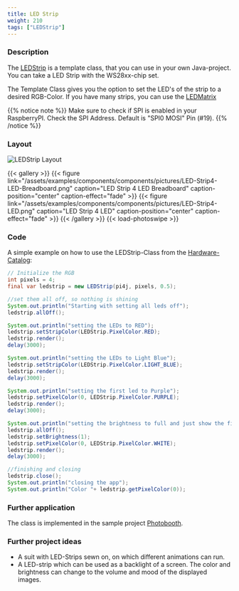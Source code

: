 ```yaml
---
title: LED Strip
weight: 210
tags: ["LEDStrip"]
---
```


### Description

The [LEDStrip](https://github.com/Pi4J/pi4j-example-components/tree/main/src/main/java/com/pi4j/catalog/components/LEDStrip.java) is a template class, that you can use in your own Java-project.
You can take a LED Strip with the WS28xx-chip set.

The Template Class gives you the option to set the LED's of the strip to a desired RGB-Color.
If you have many strips, you can use the [LEDMatrix](/examples/components/components/ledmatrix)

{{% notice note %}}
Make sure to check if SPI is enabled in your RaspberryPI.
Check the SPI Address. Default is "SPI0 MOSI" Pin (#19).
{{% /notice %}}

### Layout

![LEDStrip Layout](/assets/examples/components/components/Layout-LEDStrip.png)

{{< gallery >}}
{{< figure link="/assets/examples/components/components/pictures/LED-Strip4-LED-Breadboard.png" caption="LED Strip 4 LED Breadboard" caption-position="center" caption-effect="fade" >}}
{{< figure link="/assets/examples/components/components/pictures/LED-Strip4-LED.png" caption="LED Strip 4 LED" caption-position="center" caption-effect="fade" >}}
{{< /gallery >}}
{{< load-photoswipe >}}

### Code

A simple example on how to use the LEDStrip-Class from the [Hardware-Catalog](https://github.com/Pi4J/pi4j-example-components):

```java
// Initialize the RGB
int pixels = 4;
final var ledstrip = new LEDStrip(pi4j, pixels, 0.5);

//set them all off, so nothing is shining
System.out.println("Starting with setting all leds off");
ledstrip.allOff();

System.out.println("setting the LEDs to RED");
ledstrip.setStripColor(LEDStrip.PixelColor.RED);
ledstrip.render();
delay(3000);

System.out.println("setting the LEDs to Light Blue");
ledstrip.setStripColor(LEDStrip.PixelColor.LIGHT_BLUE);
ledstrip.render();
delay(3000);

System.out.println("setting the first led to Purple");
ledstrip.setPixelColor(0, LEDStrip.PixelColor.PURPLE);
ledstrip.render();
delay(3000);

System.out.println("setting the brightness to full and just show the first led as White");
ledstrip.allOff();
ledstrip.setBrightness(1);
ledstrip.setPixelColor(0, LEDStrip.PixelColor.WHITE);
ledstrip.render();
delay(3000);

//finishing and closing
ledstrip.close();
System.out.println("closing the app");
System.out.println("Color "+ ledstrip.getPixelColor(0));
```

### Further application

The class is implemented in the sample project [Photobooth](https://github.com/DieterHolz/PhotoBooth).

### Further project ideas

- A suit with LED-Strips sewn on, on which different animations can run.
- A LED-strip which can be used as a backlight of a screen. The color and brightness can change to the volume and mood of the displayed images.
